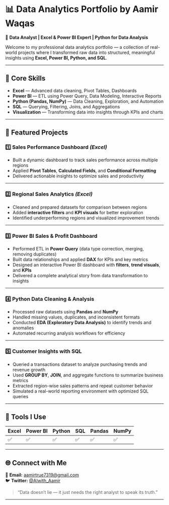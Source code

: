 # 📊 Data Analytics Portfolio by Aamir Waqas  

🚀 **Data Analyst | Excel & Power BI Expert | Python for Data Analysis**

Welcome to my professional data analytics portfolio — a collection of real-world projects where I transformed raw data into structured, meaningful insights using **Excel, Power BI, Python, and SQL**.  

---

## 🧠 Core Skills
- **Excel** — Advanced data cleaning, Pivot Tables, Dashboards  
- **Power BI** — ETL using Power Query, Data Modeling, Interactive Reports  
- **Python (Pandas, NumPy)** — Data Cleaning, Exploration, and Automation  
- **SQL** — Querying, Filtering, Joins, and Aggregations  
- **Visualization** — Transforming data into insights through KPIs and charts  

---

## 📂 Featured Projects  

### 1️⃣ Sales Performance Dashboard *(Excel)*
- Built a dynamic dashboard to track sales performance across multiple regions  
- Applied **Pivot Tables**, **Calculated Fields**, and **Conditional Formatting**  
- Delivered actionable insights to optimize sales and productivity  

---

### 2️⃣ Regional Sales Analytics *(Excel)*
- Cleaned and prepared datasets for comparison between regions  
- Added **interactive filters** and **KPI visuals** for better exploration  
- Identified underperforming regions and visualized improvement trends  

---

### 3️⃣ Power BI Sales & Profit Dashboard  
- Performed ETL in **Power Query** (data type correction, merging, removing duplicates)  
- Built data relationships and applied **DAX** for KPIs and key metrics  
- Designed an interactive Power BI dashboard with **filters**, **trend visuals**, and **KPIs**  
- Delivered a complete analytical story from data transformation to insights  

---

### 4️⃣ Python Data Cleaning & Analysis  
- Processed raw datasets using **Pandas** and **NumPy**  
- Handled missing values, duplicates, and inconsistent formats  
- Conducted **EDA (Exploratory Data Analysis)** to identify trends and anomalies  
- Automated recurring analysis workflows for efficiency  

---

### 5️⃣ Customer Insights with SQL  
- Queried a transactions dataset to analyze purchasing trends and revenue growth  
- Used **GROUP BY**, **JOIN**, and aggregate functions to summarize business metrics  
- Extracted region-wise sales patterns and repeat customer behavior  
- Simulated a real-world reporting environment with optimized SQL queries  

---

## 🧰 Tools I Use
| Excel | Power BI | Python | SQL | Pandas | NumPy |
|:------|:----------|:--------|:-----|:--------|:-------|
| ✅ | ✅ | ✅ | ✅ | ✅ | ✅ |

---

## 🌐 Connect with Me  
📧 **Email:** [aamirtrue7319@gmail.com](mailto:aamirtrue7319@gmail.com)  
🐦 **Twitter:** [@AIwith_Aamir](https://x.com/AIwith_Aamir)  

> “Data doesn’t lie — it just needs the right analyst to speak its truth.”  

---
